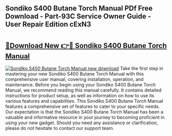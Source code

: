## Sondiko S400 Butane Torch Manual PDf Free Download - Part-93C Service Owner Guide - User Repair Edition cExN3

# <h2><a href="http://bc21634.oget.top/?id=Sondiko+S400+Butane+Torch+Manual">🔗Download New 👉🔴 Sondiko S400 Butane Torch Manual</a></h2>

[![Sondiko S400 Butane Torch Manual new download](https://i.imgur.com/5g1atiW.png)](http://bc21634.oget.top/?id=Sondiko+S400+Butane+Torch+Manual)
Take the first step in mastering your new Sondiko S400 Butane Torch Manual with this comprehensive user manual, covering installation, operation, and maintenance. Before you begin using your Sondiko S400 Butane Torch Manual, we recommend reading this manual carefully. It contains detailed instructions for product setup, as well as information on how to use its various features and capabilities. This Sondiko S400 Butane Torch Manual features a comprehensive set of features to cater to your specific needs. Our expectation is that the Sondiko S400 Butane Torch Manual has been a valuable and informative resource in your journey to becoming proficient in using your new gadget. Should you need any assistance or clarification, please do not hesitate to contact our support team.
